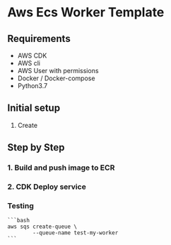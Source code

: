 # Aws Ecs Worker Template


## Requirements

- AWS CDK
- AWS cli
- AWS User with permissions
- Docker / Docker-compose
- Python3.7


## Initial setup

1. Create


## Step by Step

### 1. Build and push image to ECR


### 2. CDK Deploy service



### Testing

    ```bash
    aws sqs create-queue \
            --queue-name test-my-worker
    ```
